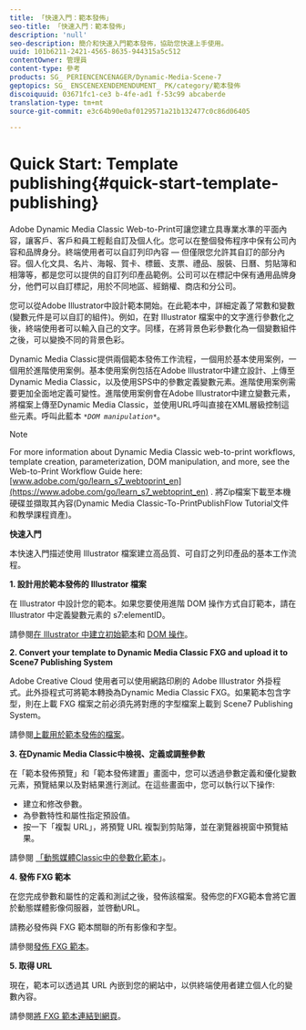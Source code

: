 ```yaml
---
title: 「快速入門：範本發佈」
seo-title: 「快速入門：範本發佈」
description: 'null'
seo-description: 簡介和快速入門範本發佈，協助您快速上手使用。
uuid: 101b6211-2421-4565-8635-944315a5c512
contentOwner: 管理員
content-type: 參考
products: SG_ PERIENCENCENAGER/Dynamic-Media-Scene-7
geptopics: SG_ ENSCENEXENDEMENDUMENT_ PK/category/範本發佈
discoiquuid: 03671fc1-ce3 b-4fe-ad1 f-53c99 abcaberde
translation-type: tm+mt
source-git-commit: e3c64b90e0af0129571a21b132477c0c86d06405

---
```



# Quick Start: Template publishing{#quick-start-template-publishing}

Adobe Dynamic Media Classic Web-to-Print可讓您建立具專業水準的平面內容，讓客戶、客戶和員工輕鬆自訂及個人化。您可以在整個發佈程序中保有公司內容和品牌身分。終端使用者可以自訂列印內容 — 但僅限您允許其自訂的部分內容。個人化文具、名片、海報、賀卡、標籤、支票、禮品、服裝、日曆、剪貼簿和相簿等，都是您可以提供的自訂列印產品範例。公司可以在標記中保有通用品牌身分，他們可以自訂標記，用於不同地區、經銷權、商店和分公司。

您可以從Adobe Illustrator中設計範本開始。在此範本中，詳細定義了常數和變數 (變數元件是可以自訂的組件)。例如，在對 Illustrator 檔案中的文字進行參數化之後，終端使用者可以輸入自己的文字。同樣，在將背景色彩參數化為一個變數組件之後，可以變換不同的背景色彩。

Dynamic Media Classic提供兩個範本發佈工作流程，一個用於基本使用案例，一個用於進階使用案例。基本使用案例包括在Adobe Illustrator中建立設計、上傳至Dynamic Media Classic，以及使用SPS中的參數定義變數元素。進階使用案例需要更加全面地定義可變性。進階使用案例會在Adobe Illustrator中建立變數元素，將檔案上傳至Dynamic Media Classic，並使用URL呼叫直接在XML層級控制這些元素。呼叫此藍本 *`*DOM manipulation*`*。

>[!NOTE]
>
>For more information about Dynamic Media Classic web-to-print workflows, template creation, parameterization, DOM manipulation, and more, see the Web-to-Print Workflow Guide here: [www.adobe.com/go/learn_s7_webtoprint_en](https://www.adobe.com/go/learn_s7_webtoprint_en) . 將Zip檔案下載至本機硬碟並擷取其內容(Dynamic Media Classic-To-PrintPublishFlow Tutorial文件和教學課程資產)。

**快速入門**

本快速入門描述使用 Illustrator 檔案建立高品質、可自訂之列印產品的基本工作流程。

**1. 設計用於範本發佈的 Illustrator 檔案**

在 Illustrator 中設計您的範本。如果您要使用進階 DOM 操作方式自訂範本，請在 Illustrator 中定義變數元素的 s7:elementID。

請參閱[在 Illustrator 中建立初始範本](create-initial-template-illustrator.md#create_the_initial_template_in_illustrator)和 [DOM 操作](dom-manipulation.md#dom_manipulation)。

**2. Convert your template to Dynamic Media Classic FXG and upload it to Scene7 Publishing System**

Adobe Creative Cloud 使用者可以使用網路印刷的 Adobe Illustrator 外掛程式。此外掛程式可將範本轉換為Dynamic Media Classic FXG。如果範本包含字型，則在上載 FXG 檔案之前必須先將對應的字型檔案上載到 Scene7 Publishing System。

請參閱[上載用於範本發佈的檔案](upload-files-template-publishing.md#upload_files_for_template_publishing)。

**3. 在Dynamic Media Classic中檢視、定義或調整參數**

在「範本發佈預覽」和「範本發佈建置」畫面中，您可以透過參數定義和優化變數元素，預覽結果以及對結果進行測試。在這些畫面中，您可以執行以下操作:

* 建立和修改參數。
* 為參數特性和屬性指定預設值。
* 按一下「複製 URL」，將預覽 URL 複製到剪貼簿，並在瀏覽器視窗中預覽結果。

請參閱 [「動態媒體Classic中的參數化範本](parameterizing-template-scene7.md#parameterizing_a_template_in_scene7)」。

**4. 發佈 FXG 範本**

在您完成參數和屬性的定義和測試之後，發佈該檔案。發佈您的FXG範本會將它置於動態媒體影像伺服器，並啓動URL。

請務必發佈與 FXG 範本關聯的所有影像和字型。

請參閱[發佈 FXG 範本](dom-manipulation.md#publish_fxg_templates)。

**5. 取得 URL**

現在，範本可以透過其 URL 內嵌到您的網站中，以供終端使用者建立個人化的變數內容。

請參閱[將 FXG 範本連結到網頁](linking-fxg-template-web-page.md#linking_an_fxg_template_to_a_web_page)。
